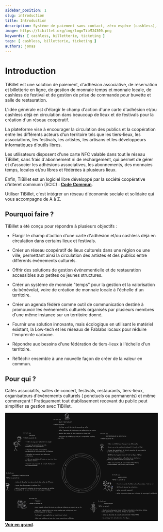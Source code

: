 ```yaml
---
sidebar_position: 1
slug: introduction
title: Introduction
description: Système de paiement sans contact, zéro espèce (cashless), de gestion d'évènement, de gestion de salle de restauration, d'engagement associatif et d'achat de billets en ligne … mais pas uniquement !
image: https://tibillet.org/img/logoTibMJ4300.png
keywords: [ cashless, billetterie, ticketing ]
tags: [ cashless, billetterie, ticketing ]
authors: jonas
---
```


# Introduction

TiBillet est une solution de paiement, d'adhésion associative, de reservation et billetterie en ligne,
de gestion de monnaie temps et monnaie locale,
de cashless de festival et de gestion de prise de commande pour buvette et salle de restauration.

L'idée générale est d'élargir le champ d'action d'une carte d'adhésion et/ou cashless déjà en circulation dans beaucoup
de lieux et de festivals pour la création d'un réseau coopératif.

La plateforme vise à encourager la circulation des publics et la coopération entre les différents acteurs d'un
territoire tels que les tiers-lieux, les associations, les festivals, les artistes, les artisans et les développeurs informatiques d'outils libres.

Les utilisateurs disposent d'une carte NFC valable dans tout le réseau TiBillet, sans frais d'abonnement ni de
rechargement, qui permet de gérer et d'associer les adhésions associatives, les abonnements, des monnaies temps, locales et/ou libres
et fédérées à plusieurs lieux.

Enfin, TiBillet est un logiciel libre développé par la société coopérative d'interet communn (SCIC) : **[Code Commun](https://codecommun.coop)**.

Utiliser TiBillet, c'est intégrer un réseau d'économie sociale et solidaire qui vous accompagne de A à Z.

## Pourquoi faire ?


TiBillet a été conçu pour répondre à plusieurs objectifs :

- Élargir le champ d'action d'une carte d'adhésion et/ou cashless déjà en circulation dans certains lieux et festivals.

- Créer un réseau coopératif de lieux culturels dans une région ou une ville, permettant ainsi la circulation des
  artistes et des publics entre différents événements culturels.

- Offrir des solutions de gestion événementielle et de restauration accessibles aux petites ou jeunes structures.

- Créer un système de monnaie "temps" pour la gestion et la valorisation du bénévolat, voire de création de monnaie
  locale à l'échelle d'un
  territoire.

- Créer un agenda fédéré comme outil de communication destiné à promouvoir les évènements culturels organisés par
  plusieurs membres d'une même instance sur un territoire donné.

- Fournir une solution innovante, mais écologique en utilisant le matériel existant, la Low-tech et les réseaux de
  Fablabs locaux pour réduire l'empreinte carbone.

- Répondre aux besoins d'une fédération de tiers-lieux à l'échelle d'un territoire.

- Réfléchir ensemble à une nouvelle façon de créer de la valeur en commun.


## Pour qui ?

Cafés associatifs, salles de concert, festivals, restaurants, tiers-lieux, organisateurs d'événements culturels (
ponctuels ou permanents) et même commerçant ! Pratiquement tout établissement recevant du public peut simplifier sa
gestion avec TiBillet.

![/img/tibilletcircle.jpg](/img/tibilletcircle.jpg)
**[Voir en grand](/img/tibilletcircle.jpg)**.